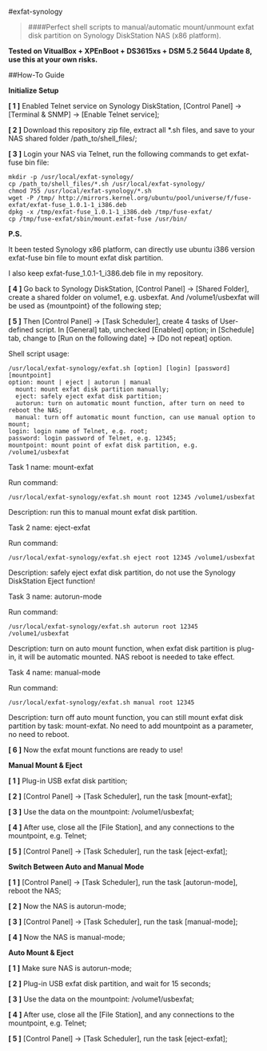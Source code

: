#exfat-synology

> ####Perfect shell scripts to manual/automatic mount/unmount exfat disk partition on Synology DiskStation NAS (x86 platform).

**Tested on VitualBox + XPEnBoot + DS3615xs + DSM 5.2 5644 Update 8, use this at your own risks.**

##How-To Guide

**Initialize Setup**

**[ 1 ]** Enabled Telnet service on Synology DiskStation, [Control Panel] -> [Terminal & SNMP] -> [Enable Telnet service];

**[ 2 ]** Download this repository zip file, extract all *.sh files, and save to your NAS shared folder /path_to/shell_files/;

**[ 3 ]** Login your NAS via Telnet, run the following commands to get exfat-fuse bin file:

```
mkdir -p /usr/local/exfat-synology/
cp /path_to/shell_files/*.sh /usr/local/exfat-synology/
chmod 755 /usr/local/exfat-synology/*.sh
wget -P /tmp/ http://mirrors.kernel.org/ubuntu/pool/universe/f/fuse-exfat/exfat-fuse_1.0.1-1_i386.deb
dpkg -x /tmp/exfat-fuse_1.0.1-1_i386.deb /tmp/fuse-exfat/
cp /tmp/fuse-exfat/sbin/mount.exfat-fuse /usr/bin/
```

**P.S.**

It been tested Synology x86 platform, can directly use ubuntu i386 version exfat-fuse bin file to mount exfat disk partition.

I also keep exfat-fuse_1.0.1-1_i386.deb file in my repository.

**[ 4 ]** Go back to Synology DiskStation, [Control Panel] -> [Shared Folder], create a shared folder on volume1, e.g. usbexfat. And /volume1/usbexfat will be used as {mountpoint} of the following step; 

**[ 5 ]** Then [Control Panel] -> [Task Scheduler], create 4 tasks of User-defined script. In [General] tab, unchecked [Enabled] option; in [Schedule] tab, change to [Run on the following date] -> [Do not repeat] option.

Shell script usage:
```
/usr/local/exfat-synology/exfat.sh [option] [login] [password] [mountpoint]
option: mount | eject | autorun | manual
  mount: mount exfat disk partition manually;
  eject: safely eject exfat disk partition;
  autorun: turn on automatic mount function, after turn on need to reboot the NAS;
  manual: turn off automatic mount function, can use manual option to mount;
login: login name of Telnet, e.g. root;
password: login password of Telnet, e.g. 12345;
mountpoint: mount point of exfat disk partition, e.g. /volume1/usbexfat
```

Task 1 name: mount-exfat

Run command:
```
/usr/local/exfat-synology/exfat.sh mount root 12345 /volume1/usbexfat
```
Description: run this to manual mount exfat disk partition.

Task 2 name: eject-exfat

Run command:
```
/usr/local/exfat-synology/exfat.sh eject root 12345 /volume1/usbexfat
```
Description: safely eject exfat disk partition, do not use the Synology DiskStation Eject function!

Task 3 name: autorun-mode

Run command:
```
/usr/local/exfat-synology/exfat.sh autorun root 12345 /volume1/usbexfat
```
Description: turn on auto mount function, when exfat disk partition is plug-in, it will be automatic mounted. NAS reboot is needed to take effect.

Task 4 name: manual-mode

Run command:
```
/usr/local/exfat-synology/exfat.sh manual root 12345
```
Description: turn off auto mount function, you can still mount exfat disk partition by task: mount-exfat. No need to add mountpoint as a parameter, no need to reboot.

**[ 6 ]** Now the exfat mount functions are ready to use!

**Manual Mount & Eject**

**[ 1 ]** Plug-in USB exfat disk partition;

**[ 2 ]** [Control Panel] -> [Task Scheduler], run the task [mount-exfat];

**[ 3 ]** Use the data on the mountpoint: /volume1/usbexfat;

**[ 4 ]** After use, close all the [File Station], and any connections to the mountpoint, e.g. Telnet;

**[ 5 ]** [Control Panel] -> [Task Scheduler], run the task [eject-exfat];

**Switch Between Auto and Manual Mode**

**[ 1 ]** [Control Panel] -> [Task Scheduler], run the task [autorun-mode], reboot the NAS;

**[ 2 ]** Now the NAS is autorun-mode;

**[ 3 ]** [Control Panel] -> [Task Scheduler], run the task [manual-mode];

**[ 4 ]** Now the NAS is manual-mode;

**Auto Mount & Eject**

**[ 1 ]** Make sure NAS is autorun-mode;

**[ 2 ]** Plug-in USB exfat disk partition, and wait for 15 seconds;

**[ 3 ]** Use the data on the mountpoint: /volume1/usbexfat;

**[ 4 ]** After use, close all the [File Station], and any connections to the mountpoint, e.g. Telnet;

**[ 5 ]** [Control Panel] -> [Task Scheduler], run the task [eject-exfat];
